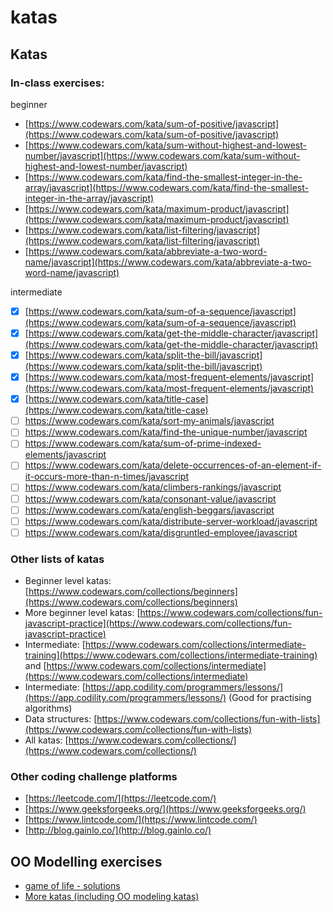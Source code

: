 # katas

## Katas

### In-class exercises:

beginner

* [https://www.codewars.com/kata/sum-of-positive/javascript](https://www.codewars.com/kata/sum-of-positive/javascript)
* [https://www.codewars.com/kata/sum-without-highest-and-lowest-number/javascript](https://www.codewars.com/kata/sum-without-highest-and-lowest-number/javascript)
* [https://www.codewars.com/kata/find-the-smallest-integer-in-the-array/javascript](https://www.codewars.com/kata/find-the-smallest-integer-in-the-array/javascript)
* [https://www.codewars.com/kata/maximum-product/javascript](https://www.codewars.com/kata/maximum-product/javascript)
* [https://www.codewars.com/kata/list-filtering/javascript](https://www.codewars.com/kata/list-filtering/javascript)
* [https://www.codewars.com/kata/abbreviate-a-two-word-name/javascript](https://www.codewars.com/kata/abbreviate-a-two-word-name/javascript)

intermediate

* [x] [https://www.codewars.com/kata/sum-of-a-sequence/javascript](https://www.codewars.com/kata/sum-of-a-sequence/javascript)
* [x] [https://www.codewars.com/kata/get-the-middle-character/javascript](https://www.codewars.com/kata/get-the-middle-character/javascript)
* [x] [https://www.codewars.com/kata/split-the-bill/javascript](https://www.codewars.com/kata/split-the-bill/javascript)
* [x] [https://www.codewars.com/kata/most-frequent-elements/javascript](https://www.codewars.com/kata/most-frequent-elements/javascript)
* [x] [https://www.codewars.com/kata/title-case](https://www.codewars.com/kata/title-case)
* [ ] https://www.codewars.com/kata/sort-my-animals/javascript
* [ ] https://www.codewars.com/kata/find-the-unique-number/javascript
* [ ] https://www.codewars.com/kata/sum-of-prime-indexed-elements/javascript
* [ ] https://www.codewars.com/kata/delete-occurrences-of-an-element-if-it-occurs-more-than-n-times/javascript
* [ ] https://www.codewars.com/kata/climbers-rankings/javascript
* [ ] https://www.codewars.com/kata/consonant-value/javascript
* [ ] https://www.codewars.com/kata/english-beggars/javascript
* [ ] https://www.codewars.com/kata/distribute-server-workload/javascript
* [ ] https://www.codewars.com/kata/disgruntled-employee/javascript

### Other lists of katas

* Beginner level katas: [https://www.codewars.com/collections/beginners](https://www.codewars.com/collections/beginners)
* More beginner level katas: [https://www.codewars.com/collections/fun-javascript-practice](https://www.codewars.com/collections/fun-javascript-practice)
* Intermediate: [https://www.codewars.com/collections/intermediate-training](https://www.codewars.com/collections/intermediate-training) and [https://www.codewars.com/collections/intermediate](https://www.codewars.com/collections/intermediate)
* Intermediate: [https://app.codility.com/programmers/lessons/](https://app.codility.com/programmers/lessons/) \(Good for practising algorithms\)
* Data structures: [https://www.codewars.com/collections/fun-with-lists](https://www.codewars.com/collections/fun-with-lists)
* All katas: [https://www.codewars.com/collections/](https://www.codewars.com/collections/)

### Other coding challenge platforms

* [https://leetcode.com/](https://leetcode.com/)
* [https://www.geeksforgeeks.org/](https://www.geeksforgeeks.org/)
* [https://www.lintcode.com/](https://www.lintcode.com/)
* [http://blog.gainlo.co/](http://blog.gainlo.co/)

## OO Modelling exercises

* [game of life - solutions](https://github.com/andersondias/conway-game-of-life-javascript)
* [More katas \(including OO modeling katas\)](https://github.com/gamontal/awesome-katas)

